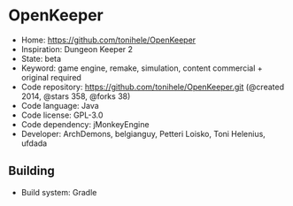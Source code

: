 # OpenKeeper

- Home: https://github.com/tonihele/OpenKeeper
- Inspiration: Dungeon Keeper 2
- State: beta
- Keyword: game engine, remake, simulation, content commercial + original required
- Code repository: https://github.com/tonihele/OpenKeeper.git (@created 2014, @stars 358, @forks 38)
- Code language: Java
- Code license: GPL-3.0
- Code dependency: jMonkeyEngine
- Developer: ArchDemons, belgianguy, Petteri Loisko, Toni Helenius, ufdada

## Building

- Build system: Gradle
